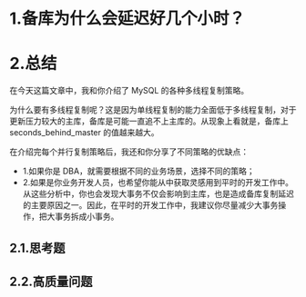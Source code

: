 # 1.备库为什么会延迟好几个小时？

# 2.总结
在今天这篇文章中，我和你介绍了 MySQL 的各种多线程复制策略。

为什么要有多线程复制呢？这是因为单线程复制的能力全面低于多线程复制，对于更新压力较大的主库，备库是可能一直追不上主库的。从现象上看就是，备库上 seconds_behind_master 的值越来越大。

在介绍完每个并行复制策略后，我还和你分享了不同策略的优缺点：
* 1.如果你是 DBA，就需要根据不同的业务场景，选择不同的策略；
* 2.如果是你业务开发人员，也希望你能从中获取灵感用到平时的开发工作中。
从这些分析中，你也会发现大事务不仅会影响到主库，也是造成备库复制延迟的主要原因之一。因此，在平时的开发工作中，我建议你尽量减少大事务操作，把大事务拆成小事务。
## 2.1.思考题
## 2.2.高质量问题
